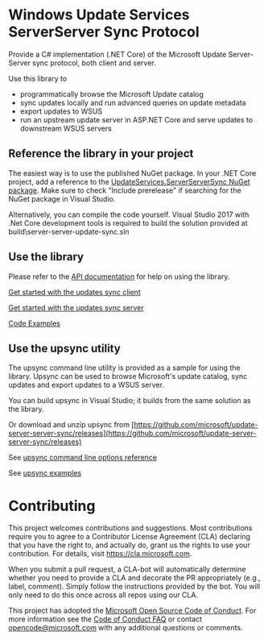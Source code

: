 # Windows Update Services ServerServer Sync Protocol

Provide a C# implementation (.NET Core) of the Microsoft Update Server-Server sync protocol, both client and server.

Use this library to
* programmatically browse the Microsoft Update catalog
* sync updates locally and run advanced queries on update metadata
* export updates to WSUS
* run an upstream update server in ASP.NET Core and serve updates to downstream WSUS servers

## Reference the library in your project

The easiest way is to use the published NuGet package. In your .NET Core project, add a reference to the [UpdateServices.ServerServerSync NuGet package](https://www.nuget.org/packages/UpdateServices.ServerServerSync). Make sure to check "Include prerelease" if searching for the NuGet package in Visual Studio.

Alternatively, you can compile the code yourself. Visual Studio 2017 with .Net Core development tools is required to build the solution provided at build\server-server-update-sync.sln

## Use the library

Please refer to the [API documentation](https://microsoft.github.io/update-server-server-sync/) for help on using the library.

[Get started with the updates sync client](https://microsoft.github.io/update-server-server-sync/api/index.html#the-upstreamserverclient)

[Get started with the updates sync server](https://microsoft.github.io/update-server-server-sync/api/index.html#the-upsteam-server)

[Code Examples](https://microsoft.github.io/update-server-server-sync/examples/repository_basic.html)


## Use the upsync utility
The upsync command line utility is provided as a sample for using the library. Upsync can be used to browse Microsoft's update catalog, sync updates and export updates to a WSUS server.

You can build upsync in Visual Studio; it builds from the same solution as the library.

Or download and unzip upsync from [https://github.com/microsoft/update-server-server-sync/releases](https://github.com/microsoft/update-server-server-sync/releases)

See [upsync command line options reference](https://github.com/microsoft/update-server-server-sync/wiki/UpSync-command-line-options)

See [upsync examples](https://github.com/microsoft/update-server-server-sync/wiki/UpSync-examples)

# Contributing

This project welcomes contributions and suggestions.  Most contributions require you to agree to a
Contributor License Agreement (CLA) declaring that you have the right to, and actually do, grant us
the rights to use your contribution. For details, visit https://cla.microsoft.com.

When you submit a pull request, a CLA-bot will automatically determine whether you need to provide
a CLA and decorate the PR appropriately (e.g., label, comment). Simply follow the instructions
provided by the bot. You will only need to do this once across all repos using our CLA.

This project has adopted the [Microsoft Open Source Code of Conduct](https://opensource.microsoft.com/codeofconduct/).
For more information see the [Code of Conduct FAQ](https://opensource.microsoft.com/codeofconduct/faq/) or
contact [opencode@microsoft.com](mailto:opencode@microsoft.com) with any additional questions or comments.
